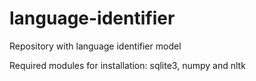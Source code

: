 # language-identifier
Repository with language identifier model

Required modules for installation: sqlite3, numpy and nltk
